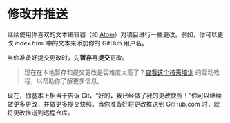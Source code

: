 # 修改并推送

继续使用你喜欢的文本编辑器（如 [Atom](https://atom.io/)）对项目进行一些更改。例如，你可以更改 _index.html_ 中的文本来添加你的 GitHub 用户名。

当你准备好提交更改时，先**暂存**再**提交**更改。

> 现在在本地暂存和提交更改是否难度太高了？[查看这个按需培训](https://services.github.com/on-demand/) 的互动教程，以帮助你了解更多信息。

现在，你基本上相当于告诉 Git，“好的，我已经做了我的更改快照！”你可以继续做更多更改，并做更多提交快照。当你准备好将更改推送到 GitHub.com 时，就将更改推送到远程仓库。

